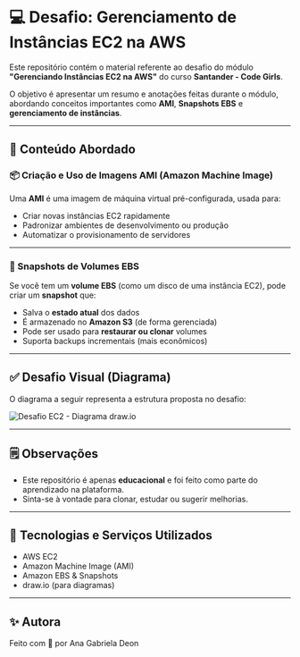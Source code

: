 # 💻 Desafio: Gerenciamento de Instâncias EC2 na AWS

Este repositório contém o material referente ao desafio do módulo **"Gerenciando Instâncias EC2 na AWS"** do curso **Santander - Code Girls**.

O objetivo é apresentar um resumo e anotações feitas durante o módulo, abordando conceitos importantes como **AMI**, **Snapshots EBS** e **gerenciamento de instâncias**.

---

## 🧠 Conteúdo Abordado

### 📦 Criação e Uso de Imagens AMI (Amazon Machine Image)

Uma **AMI** é uma imagem de máquina virtual pré-configurada, usada para:

- Criar novas instâncias EC2 rapidamente
- Padronizar ambientes de desenvolvimento ou produção
- Automatizar o provisionamento de servidores

---

### 💾 Snapshots de Volumes EBS

Se você tem um **volume EBS** (como um disco de uma instância EC2), pode criar um **snapshot** que:

- Salva o **estado atual** dos dados
- É armazenado no **Amazon S3** (de forma gerenciada)
- Pode ser usado para **restaurar ou clonar** volumes
- Suporta backups incrementais (mais econômicos)

---

## ✅ Desafio Visual (Diagrama)

O diagrama a seguir representa a estrutura proposta no desafio:

![Desafio EC2 - Diagrama draw.io](https://github.com/user-attachments/assets/acb6c89c-584b-4654-aeec-5d74d9ef3f2c)

---

## 🗒️ Observações

- Este repositório é apenas **educacional** e foi feito como parte do aprendizado na plataforma.
- Sinta-se à vontade para clonar, estudar ou sugerir melhorias.

---

## 🚀 Tecnologias e Serviços Utilizados

- AWS EC2
- Amazon Machine Image (AMI)
- Amazon EBS & Snapshots
- draw.io (para diagramas)

---

## ✨ Autora

Feito com 💜 por Ana Gabriela Deon

